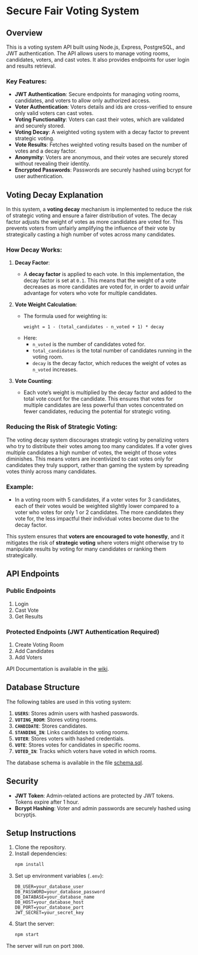 # Secure Fair Voting System 

## Overview

This is a voting system API built using Node.js, Express, PostgreSQL, and JWT authentication. The API allows users to manage voting rooms, candidates, voters, and cast votes. It also provides endpoints for user login and results retrieval.

### Key Features:
- **JWT Authentication**: Secure endpoints for managing voting rooms, candidates, and voters to allow only authorized access.
- **Voter Authentication**: Voters details and ids are cross-verified to ensure only valid voters can cast votes.
- **Voting Functionality**: Voters can cast their votes, which are validated and securely stored.
- **Voting Decay**: A weighted voting system with a decay factor to prevent strategic voting.
- **Vote Results**: Fetches weighted voting results based on the number of votes and a decay factor.
- **Anonymity**: Voters are anonymous, and their votes are securely stored without revealing their identity.
- **Encrypted Passwords**: Passwords are securely hashed using bcrypt for user authentication.

## Voting Decay Explanation

In this system, a **voting decay** mechanism is implemented to reduce the risk of strategic voting and ensure a fairer distribution of votes. The decay factor adjusts the weight of votes as more candidates are voted for. This prevents voters from unfairly amplifying the influence of their vote by strategically casting a high number of votes across many candidates.

### How Decay Works:

1. **Decay Factor**:
   - A **decay factor** is applied to each vote. In this implementation, the decay factor is set at `0.1`. This means that the weight of a vote decreases as more candidates are voted for, in order to avoid unfair advantage for voters who vote for multiple candidates.

2. **Vote Weight Calculation**:
   - The formula used for weighting is:
     ```text
     weight = 1 - (total_candidates - n_voted + 1) * decay
     ```
   - Here:
     - `n_voted` is the number of candidates voted for.
     - `total_candidates` is the total number of candidates running in the voting room.
     - `decay` is the decay factor, which reduces the weight of votes as `n_voted` increases.

3. **Vote Counting**:
   - Each vote’s weight is multiplied by the decay factor and added to the total vote count for the candidate. This ensures that votes for multiple candidates are less powerful than votes concentrated on fewer candidates, reducing the potential for strategic voting.
   
### Reducing the Risk of Strategic Voting:

The voting decay system discourages strategic voting by penalizing voters who try to distribute their votes among too many candidates. If a voter gives multiple candidates a high number of votes, the weight of those votes diminishes. This means voters are incentivized to cast votes only for candidates they truly support, rather than gaming the system by spreading votes thinly across many candidates.

### Example:
- In a voting room with 5 candidates, if a voter votes for 3 candidates, each of their votes would be weighted slightly lower compared to a voter who votes for only 1 or 2 candidates. The more candidates they vote for, the less impactful their individual votes become due to the decay factor.

This system ensures that **voters are encouraged to vote honestly**, and it mitigates the risk of **strategic voting** where voters might otherwise try to manipulate results by voting for many candidates or ranking them strategically.
  
## API Endpoints

### Public Endpoints
1. Login
2. Cast Vote
3. Get Results

### Protected Endpoints (JWT Authentication Required)
1. Create Voting Room
2. Add Candidates
3. Add Voters

API Documentation is available in the [wiki](https://github.com/DharunThota/secure-fair-voting-system/wiki).

## Database Structure

The following tables are used in this voting system:

1. **`USERS`**: Stores admin users with hashed passwords.
2. **`VOTING_ROOM`**: Stores voting rooms.
3. **`CANDIDATE`**: Stores candidates.
4. **`STANDING_IN`**: Links candidates to voting rooms.
5. **`VOTER`**: Stores voters with hashed credentials.
6. **`VOTE`**: Stores votes for candidates in specific rooms.
7. **`VOTED_IN`**: Tracks which voters have voted in which rooms.

The database schema is available in the file [schema.sql](https://github.com/DharunThota/secure-fair-voting-system/blob/main/schema.sql).

## Security

- **JWT Token**: Admin-related actions are protected by JWT tokens. Tokens expire after 1 hour.
- **Bcrypt Hashing**: Voter and admin passwords are securely hashed using bcryptjs.
  
## Setup Instructions

1. Clone the repository.
2. Install dependencies:
    ```bash
    npm install
    ```
3. Set up environment variables (`.env`):
    ```
    DB_USER=your_database_user
    DB_PASSWORD=your_database_password
    DB_DATABASE=your_database_name
    DB_HOST=your_database_host
    DB_PORT=your_database_port
    JWT_SECRET=your_secret_key
    ```
4. Start the server:
    ```bash
    npm start
    ```

The server will run on port `3000`.
